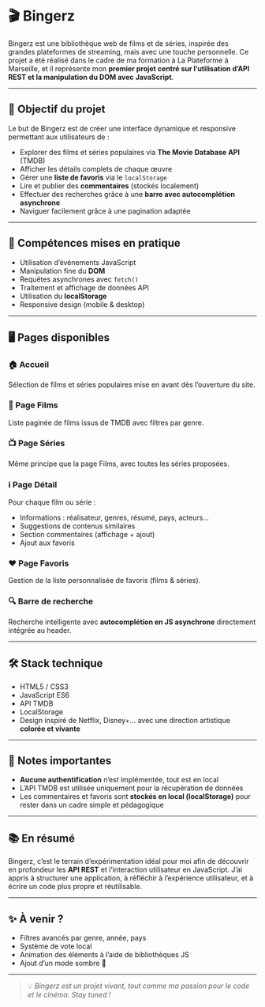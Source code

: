 # 🎬 Bingerz

Bingerz est une bibliothèque web de films et de séries, inspirée des grandes plateformes de streaming, mais avec une touche personnelle. Ce projet a été réalisé dans le cadre de ma formation à La Plateforme à Marseille, et il représente mon **premier projet centré sur l’utilisation d’API REST et la manipulation du DOM avec JavaScript**.

---

## 🌟 Objectif du projet

Le but de Bingerz est de créer une interface dynamique et responsive permettant aux utilisateurs de :

- Explorer des films et séries populaires via **The Movie Database API** (TMDB)
- Afficher les détails complets de chaque œuvre
- Gérer une **liste de favoris** via le `localStorage`
- Lire et publier des **commentaires** (stockés localement)
- Effectuer des recherches grâce à une **barre avec autocomplétion asynchrone**
- Naviguer facilement grâce à une pagination adaptée

---

## 🧠 Compétences mises en pratique

- Utilisation d’événements JavaScript
- Manipulation fine du **DOM**
- Requêtes asynchrones avec `fetch()`
- Traitement et affichage de données API
- Utilisation du **localStorage**
- Responsive design (mobile & desktop)

---

## 🖥️ Pages disponibles

### 🏠 Accueil
Sélection de films et séries populaires mise en avant dès l’ouverture du site.

### 🎥 Page Films
Liste paginée de films issus de TMDB avec filtres par genre.

### 📺 Page Séries
Même principe que la page Films, avec toutes les séries proposées.

### ℹ️ Page Détail
Pour chaque film ou série :
- Informations : réalisateur, genres, résumé, pays, acteurs…
- Suggestions de contenus similaires
- Section commentaires (affichage + ajout)
- Ajout aux favoris

### ❤️ Page Favoris
Gestion de la liste personnalisée de favoris (films & séries).

### 🔍 Barre de recherche
Recherche intelligente avec **autocomplétion en JS asynchrone** directement intégrée au header.

---

## 🛠️ Stack technique

- HTML5 / CSS3
- JavaScript ES6
- API TMDB
- LocalStorage
- Design inspiré de Netflix, Disney+… avec une direction artistique **colorée et vivante**

---

## 📌 Notes importantes

- **Aucune authentification** n’est implémentée, tout est en local
- L’API TMDB est utilisée uniquement pour la récupération de données
- Les commentaires et favoris sont **stockés en local (localStorage)** pour rester dans un cadre simple et pédagogique

---

## 📚 En résumé

Bingerz, c’est le terrain d’expérimentation idéal pour moi afin de découvrir en profondeur les **API REST** et l’interaction utilisateur en JavaScript. J’ai appris à structurer une application, à réfléchir à l’expérience utilisateur, et à écrire un code plus propre et réutilisable.

---

## ✨ À venir ?

- Filtres avancés par genre, année, pays
- Système de vote local
- Animation des éléments à l’aide de bibliothèques JS
- Ajout d’un mode sombre 🌙

---

> 💡 *Bingerz est un projet vivant, tout comme ma passion pour le code et le cinéma. Stay tuned !*
